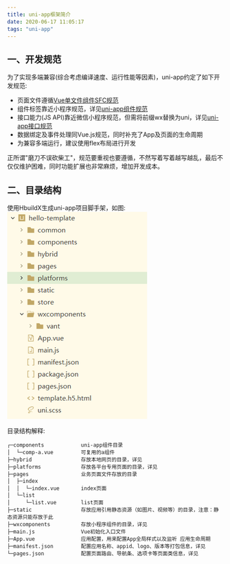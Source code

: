 ```yaml
---
title: uni-app框架简介
date: 2020-06-17 11:05:17
tags: "uni-app"
---
```


## 一、开发规范

为了实现多端兼容(综合考虑编译速度、运行性能等因素)，uni-app约定了如下开发规范:
- 页面文件遵循[Vue单文件组件SFC规范](https://vue-loader.vuejs.org/zh/spec.html)
- 组件标签靠近小程序规范，详见[uni-app组件规范](https://uniapp.dcloud.io/component/README)
- 接口能力(JS API)靠近微信小程序规范，但需将前缀wx替换为uni，详见[uni-app接口规范](https://uniapp.dcloud.io/api/README)
- 数据绑定及事件处理同Vue.js规范，同时补充了App及页面的生命周期
- 为兼容多端运行，建议使用flex布局进行开发

正所谓"磨刀不误砍柴工"，规范要重视也要遵循，不然写着写着越写越乱，最后不仅仅维护困难，同时功能扩展也非常麻烦，增加开发成本。

## 二、目录结构
使用HbuildX生成uni-app项目脚手架，如图:
![](uni-app框架简介/01.png)
<!--more-->
目录结构解释:
```
┌─components            uni-app组件目录
│  └─comp-a.vue         可复用的a组件
├─hybrid                存放本地网页的目录，详见
├─platforms             存放各平台专用页面的目录，详见
├─pages                 业务页面文件存放的目录
│  ├─index
│  │  └─index.vue       index页面
│  └─list
│     └─list.vue        list页面
├─static                存放应用引用静态资源（如图片、视频等）的目录，注意：静态资源只能存放于此
├─wxcomponents          存放小程序组件的目录，详见
├─main.js               Vue初始化入口文件
├─App.vue               应用配置，用来配置App全局样式以及监听 应用生命周期
├─manifest.json         配置应用名称、appid、logo、版本等打包信息，详见
└─pages.json            配置页面路由、导航条、选项卡等页面类信息，详见

```